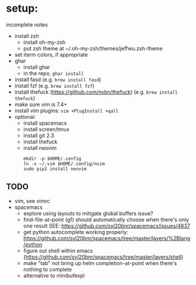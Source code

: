 # setup:

incomplete notes

- install zsh
  - install oh-my-zsh
  - put zsh theme at ~/.oh-my-zsh/themes/jeffwu.zsh-theme
- set iterm colors, if appropriate
- ghar
  - install ghar
  - in the repo, `ghar install`
- install fasd (e.g. `brew install fasd`)
- install fzf (e.g. `brew install fzf`)
- install thefuck (https://github.com/nvbn/thefuck) (e.g. `brew install thefuck`)
- make sure vim is 7.4+
- install vim plugins: `vim +PlugInstall +qall`
- optional:
  - install spacemacs
  - install screen/tmux
  - install git 2.3
  - install thefuck
  - install neovim
    ```
    mkdir -p $HOME/.config
    ln -s ~/.vim $HOME/.config/nvim
    sudo pip2 install neovim
    ```

## TODO
  - vim, see vimrc
  - spacemacs
    - explore using layouts to mitigate global buffers issue?
    - find-file-at-point (gf) should automatically choose when there's only one result
      SEE: https://github.com/syl20bnr/spacemacs/issues/4837
    - get python autocomplete working properly: https://github.com/syl20bnr/spacemacs/tree/master/layers/%2Blang/python
    - figure out shell within emacs (https://github.com/syl20bnr/spacemacs/tree/master/layers/shell)
    - make "tab" not bring up helm completion-at-point when there's nothing to complete
    - alternative to minibufexpl
